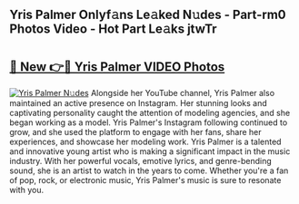 ## Yris Palmer Onlyf𝚊ns Le𝚊ked N𝚞des - Part-rm0 Photos Video - Hot Part Le𝚊ks jtwTr

# <h2><a href="http://ab27876.deff.icu/?id=Yris+Palmer">🔗 New 👉🔴 Yris Palmer VIDEO Photos</a></h2>

[![Yris Palmer N𝚞des](https://i.imgur.com/rIISA9y.gif)](http://ab27876.deff.icu/?id=Yris+Palmer)
Alongside her YouTube channel, Yris Palmer also maintained an active presence on Instagram. Her stunning looks and captivating personality caught the attention of modeling agencies, and she began working as a model. Yris Palmer's Instagram following continued to grow, and she used the platform to engage with her fans, share her experiences, and showcase her modeling work. Yris Palmer is a talented and innovative young artist who is making a significant impact in the music industry. With her powerful vocals, emotive lyrics, and genre-bending sound, she is an artist to watch in the years to come. Whether you're a fan of pop, rock, or electronic music, Yris Palmer's music is sure to resonate with you.
